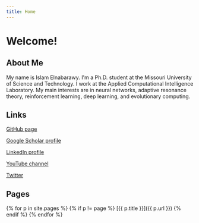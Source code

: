 ```yaml
---
title: Home
---
```


# Welcome!

## About Me ##

My name is Islam Elnabarawy. I'm a Ph.D. student at the Missouri University of Science and Technology. I work at the Applied Computational Intelligence Laboratory. My main interests are in neural networks, adaptive resonance theory, reinforcement learning, deep learning, and evolutionary computing.

## Links ##

[GitHub page](https://github.com/islamelnabarawy)

[Google Scholar profile](https://scholar.google.com/citations?user=9RuneH8AAAAJ&hl=en)

[LinkedIn profile](https://www.linkedin.com/in/islamelnabarawy/)

[YouTube channel](https://www.youtube.com/channel/UC_QIEsgIQwO8FlmSrlvdowA)

[Twitter](https://twitter.com/IslamElnabarawy)

## Pages ##

{% for p in site.pages %}
  {% if p != page %}
[{{ p.title }}]({{ p.url }})
  {% endif %}
{% endfor %}

<!-- ## Posts ##

{% for p in site.posts %}
[{{ p.title }}]({{ p.url }})
{% endfor %} -->
